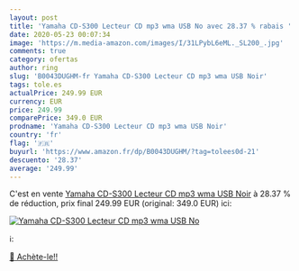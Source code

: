 ```yaml
---
layout: post
title: 'Yamaha CD-S300 Lecteur CD mp3 wma USB No avec 28.37 % rabais '
date: 2020-05-23 00:07:34
image: 'https://m.media-amazon.com/images/I/31LPybL6eML._SL200_.jpg'
comments: true
category: ofertas
author: ring
slug: 'B0043DUGHM-fr Yamaha CD-S300 Lecteur CD mp3 wma USB Noir'
tags: tole.es
actualPrice: 249.99 EUR
currency: EUR
price: 249.99
comparePrice: 349.0 EUR
prodname: 'Yamaha CD-S300 Lecteur CD mp3 wma USB Noir'
country: 'fr'
flag: '🇫🇷'
buyurl: 'https://www.amazon.fr/dp/B0043DUGHM/?tag=tolees0d-21'
descuento: '28.37'
average: '249.99'
---
```


C'est en vente [Yamaha CD-S300 Lecteur CD mp3 wma USB Noir](https://www.amazon.fr/dp/B0043DUGHM/?tag=tolees0d-21)  à  28.37 % de réduction, prix final  249.99 EUR (original: 349.0 EUR) ici:

[![Yamaha CD-S300 Lecteur CD mp3 wma USB No](https://m.media-amazon.com/images/I/31LPybL6eML._SL200_.jpg)](https://www.amazon.fr/dp/B0043DUGHM/?tag=tolees0d-21)

ℹ️:


[🛒 Achète-le!!](https://www.amazon.fr/dp/B0043DUGHM/?tag=tolees0d-21)
